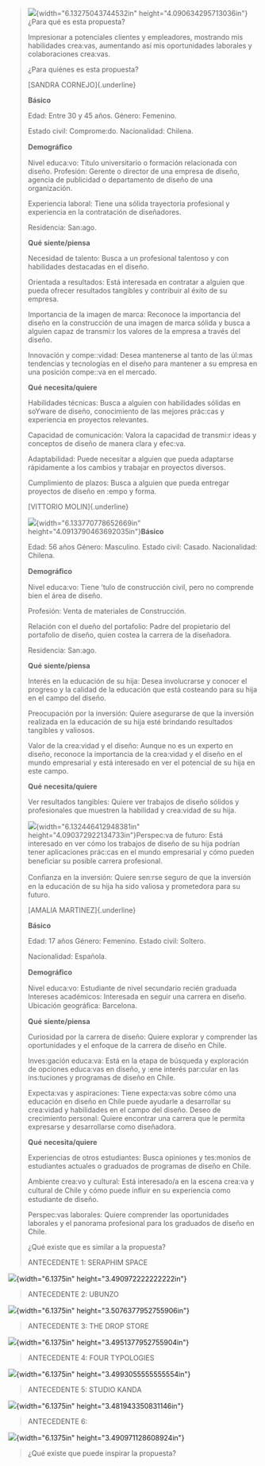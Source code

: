 > ![](./iqhw32bi.png){width="6.13275043744532in"
> height="4.090634295713036in"}¿Para qué es esta propuesta?
>
> Impresionar a potenciales clientes y empleadores, mostrando mis
> habilidades crea:vas, aumentando así mis oportunidades laborales y
> colaboraciones crea:vas.
>
> ¿Para quiénes es esta propuesta?
>
> [SANDRA CORNEJO]{.underline}
>
> **Básico**
>
> Edad: Entre 30 y 45 años. Género: Femenino.
>
> Estado civil: Comprome:do. Nacionalidad: Chilena.
>
> **Demográﬁco**
>
> Nivel educa:vo: Título universitario o formación relacionada con
> diseño. Profesión: Gerente o director de una empresa de diseño,
> agencia de publicidad o departamento de diseño de una organización.
>
> Experiencia laboral: Tiene una sólida trayectoria profesional y
> experiencia en la contratación de diseñadores.
>
> Residencia: San:ago.
>
> **Qué** **siente/piensa**
>
> Necesidad de talento: Busca a un profesional talentoso y con
> habilidades destacadas en el diseño.
>
> Orientada a resultados: Está interesada en contratar a alguien que
> pueda ofrecer resultados tangibles y contribuir al éxito de su
> empresa.
>
> Importancia de la imagen de marca: Reconoce la importancia del diseño
> en la construcción de una imagen de marca sólida y busca a alguien
> capaz de transmi:r los valores de la empresa a través del diseño.
>
> Innovación y compe::vidad: Desea mantenerse al tanto de las úl:mas
> tendencias y tecnologías en el diseño para mantener a su empresa en
> una posición compe::va en el mercado.
>
> **Qué** **necesita/quiere**
>
> Habilidades técnicas: Busca a alguien con habilidades sólidas en
> soYware de diseño, conocimiento de las mejores prác:cas y experiencia
> en proyectos relevantes.
>
> Capacidad de comunicación: Valora la capacidad de transmi:r ideas y
> conceptos de diseño de manera clara y efec:va.
>
> Adaptabilidad: Puede necesitar a alguien que pueda adaptarse
> rápidamente a los cambios y trabajar en proyectos diversos.
>
> Cumplimiento de plazos: Busca a alguien que pueda entregar proyectos
> de diseño en :empo y forma.
>
> [VITTORIO MOLIN]{.underline}
>
> ![](./bumz00uu.png){width="6.133770778652669in"
> height="4.0913790463692035in"}**Básico**
>
> Edad: 56 años Género: Masculino. Estado civil: Casado. Nacionalidad:
> Chilena.
>
> **Demográﬁco**
>
> Nivel educa:vo: Tiene 'tulo de construcción civil, pero no comprende
> bien el área de diseño.
>
> Profesión: Venta de materiales de Construcción.
>
> Relación con el dueño del portafolio: Padre del propietario del
> portafolio de diseño, quien costea la carrera de la diseñadora.
>
> Residencia: San:ago.
>
> **Qué** **siente/piensa**
>
> Interés en la educación de su hija: Desea involucrarse y conocer el
> progreso y la calidad de la educación que está costeando para su hija
> en el campo del diseño.
>
> Preocupación por la inversión: Quiere asegurarse de que la inversión
> realizada en la educación de su hija esté brindando resultados
> tangibles y valiosos.
>
> Valor de la crea:vidad y el diseño: Aunque no es un experto en diseño,
> reconoce la importancia de la crea:vidad y el diseño en el mundo
> empresarial y está interesado en ver el potencial de su hija en este
> campo.
>
> **Qué** **necesita/quiere**
>
> Ver resultados tangibles: Quiere ver trabajos de diseño sólidos y
> profesionales que muestren la habilidad y crea:vidad de su hija.
>
> ![](./ycxeyijs.png){width="6.132446412948381in"
> height="4.090372922134733in"}Perspec:va de futuro: Está interesado en
> ver cómo los trabajos de diseño de su hija podrían tener aplicaciones
> prác:cas en el mundo empresarial y cómo pueden beneﬁciar su posible
> carrera profesional.
>
> Conﬁanza en la inversión: Quiere sen:rse seguro de que la inversión en
> la educación de su hija ha sido valiosa y prometedora para su futuro.
>
> [AMALIA MARTINEZ]{.underline}
>
> **Básico**
>
> Edad: 17 años Género: Femenino. Estado civil: Soltero.
>
> Nacionalidad: Española.
>
> **Demográﬁco**
>
> Nivel educa:vo: Estudiante de nivel secundario recién graduada
> Intereses académicos: Interesada en seguir una carrera en diseño.
> Ubicación geográﬁca: Barcelona.
>
> **Qué** **siente/piensa**
>
> Curiosidad por la carrera de diseño: Quiere explorar y comprender las
> oportunidades y el enfoque de la carrera de diseño en Chile.
>
> Inves:gación educa:va: Está en la etapa de búsqueda y exploración de
> opciones educa:vas en diseño, y :ene interés par:cular en las
> ins:tuciones y programas de diseño en Chile.
>
> Expecta:vas y aspiraciones: Tiene expecta:vas sobre cómo una educación
> en diseño en Chile puede ayudarle a desarrollar su crea:vidad y
> habilidades en el campo del diseño. Deseo de crecimiento personal:
> Quiere encontrar una carrera que le permita expresarse y desarrollarse
> como diseñadora.
>
> **Qué** **necesita/quiere**
>
> Experiencias de otros estudiantes: Busca opiniones y tes:monios de
> estudiantes actuales o graduados de programas de diseño en Chile.
>
> Ambiente crea:vo y cultural: Está interesado/a en la escena crea:va y
> cultural de Chile y cómo puede inﬂuir en su experiencia como
> estudiante de diseño.
>
> Perspec:vas laborales: Quiere comprender las oportunidades laborales y
> el panorama profesional para los graduados de diseño en Chile.
>
> ¿Qué existe que es similar a la propuesta?
>
> ANTECEDENTE 1: SERAPHIM SPACE

![](./2qcknbcf.png){width="6.1375in" height="3.490972222222222in"}

> ANTECEDENTE 2: UBUNZO

![](./ln3ik3pf.png){width="6.1375in"
height="3.5076377952755906in"}

> ANTECEDENTE 3: THE DROP STORE

![](./itzzvf3y.png){width="6.1375in"
height="3.4951377952755904in"}

> ANTECEDENTE 4: FOUR TYPOLOGIES

![](./majdifun.png){width="6.1375in"
height="3.4993055555555554in"}

> ANTECEDENTE 5: STUDIO KANDA

![](./pmyuii0a.png){width="6.1375in" height="3.481943350831146in"}

> ANTECEDENTE 6:

![](./yoqes2y3.png){width="6.1375in" height="3.490971128608924in"}

> ¿Qué existe que puede inspirar la propuesta?
